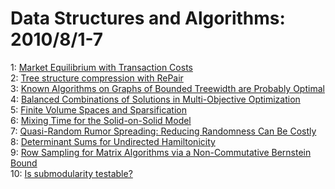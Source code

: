 # Data Structures and Algorithms: 2010/8/1-7  
1: [Market Equilibrium with Transaction Costs](https://doi.org/10.48550/arXiv.1001.0393)  
2: [Tree structure compression with RePair](https://doi.org/10.48550/arXiv.1007.5406)  
3: [Known Algorithms on Graphs of Bounded Treewidth are Probably Optimal](https://doi.org/10.48550/arXiv.1007.5450)  
4: [Balanced Combinations of Solutions in Multi-Objective Optimization](https://doi.org/10.48550/arXiv.1007.5475)  
5: [Finite Volume Spaces and Sparsification](https://doi.org/10.48550/arXiv.1002.3541)  
6: [Mixing Time for the Solid-on-Solid Model](https://doi.org/10.48550/arXiv.1008.0125)  
7: [Quasi-Random Rumor Spreading: Reducing Randomness Can Be Costly](https://doi.org/10.48550/arXiv.1008.0501)  
8: [Determinant Sums for Undirected Hamiltonicity](https://doi.org/10.48550/arXiv.1008.0541)  
9: [Row Sampling for Matrix Algorithms via a Non-Commutative Bernstein Bound](https://doi.org/10.48550/arXiv.1008.0587)  
10: [Is submodularity testable?](https://doi.org/10.48550/arXiv.1008.0831)  